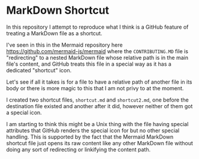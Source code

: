 # MarkDown Shortcut

In this repository I attempt to reproduce what I think is a GitHub feature of treating a MarkDown file as a shortcut.

I've seen in this in the Mermaid repository here https://github.com/mermaid-js/mermaid where the `CONTRIBUTING.MD`
file is "redirecting" to a nested MarkDown file whose relative path is in the main file's content, and GitHub
treats this file in a special way as it has a dedicated "shortcut" icon.

Let's see if all it takes is for a file to have a relative path of another file in its body or there is more magic
to this that I am not privy to at the moment.

I created two shortcut files, `shortcut.md` and `shortcut2.md`, one before the destination file existed and another
after it did, however neither of them got a special icon.

I am starting to think this might be a Unix thing with the file having special attributes that GitHub renders the
special icon for but no other special handling.
This is supported by the fact that the Mermaid MarkDown shortcut file just opens its raw content like any other
MarkDown file without doing any sort of redirecting or linkifying the content path.
